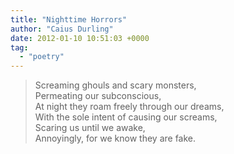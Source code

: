 ```yaml
---
title: "Nighttime Horrors"
author: "Caius Durling"
date: 2012-01-10 10:51:03 +0000
tag:
  - "poetry"
---
```


> Screaming ghouls and scary monsters,  
> Permeating our subconscious,  
> At night they roam freely through our dreams,  
> With the sole intent of causing our screams,  
> Scaring us until we awake,  
> Annoyingly, for we know they are fake.

